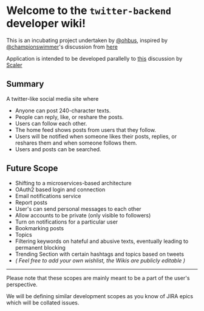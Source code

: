# Welcome to the `twitter-backend` developer wiki!
This is an incubating project undertaken by [@ohbus](https://github.com/ohbus), inspired by [@championswimmer](https://github.com/championswimmer)'s discussion from [here](https://twitter.com/championswimmer/status/1403193048360652800)

Application is intended to be developed parallelly to [this](https://github.com/scaleracademy/open-source-projects/discussions/81) discussion by [Scaler](https://discord.gg/8x9vUbMCJb)

## Summary
A twitter-like social media site where
- Anyone can post 240-character texts.
- People can reply, like, or reshare the posts.
- Users can follow each other.
- The home feed shows posts from users that they follow.
- Users will be notified when someone likes their posts, replies, or reshares them and when someone follows them.
- Users and posts can be searched.

## Future Scope
- Shifting to a microservices-based architecture
- OAuth2 based login and connection
- Email notifications service
- Report posts
- User's can send personal messages to each other 
- Allow accounts to be private (only visible to followers) 
- Turn on notifications for a particular user 
- Bookmarking posts 
- Topics 
- Filtering keywords on hateful and abusive texts, eventually leading to permanent blocking
- Trending Section with certain hashtags and topics based on tweets
- _( Feel free to add your own wishlist, the Wikis are publicly editable )_

***

Please note that these scopes are mainly meant to be a part of the user's perspective.

We will be defining similar development scopes as you know of JIRA epics which will be collated issues.
